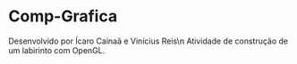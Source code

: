 # Comp-Grafica
Desenvolvido por Ícaro Cainaã e Vinícius Reis\n
Atividade de construção de um labirinto com OpenGL.

